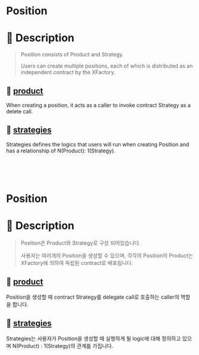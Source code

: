 # Position
# 📝 Description

> Position consists of Product and Strategy.
>
> Users can create multiple positions, each of which is distributed as an independent contract by the XFactory.

## 📁 [product](https://github.com/bifrost-platform/BiFi-X/tree/main/contracts/position/product)
When creating a position, it acts as a caller to invoke contract Strategy as a delete call.

## 📁 [strategies](https://github.com/bifrost-platform/BiFi-X/tree/main/contracts/position/strategies)
Strategies defines the logics that users will run when creating Position and has a relationship of N(Product): 1(Strategy).

<br>
<br>
<br>

# Position
# 📝 Description

> Position은 Product와 Strategy로 구성 되어있습니다.
>
> 사용자는 여러개의 Position을 생성할 수 있으며, 각각의 Position의 Product는 XFactory에 의하여 독립된 contract로 배포됩니다.

## 📁 [product](https://github.com/bifrost-platform/BiFi-X/tree/main/contracts/position/product)
Position을 생성할 때 contract Strategy를 delegate call로 호출하는 caller의 역할을 합니다.

## 📁 [strategies](https://github.com/bifrost-platform/BiFi-X/tree/main/contracts/position/strategies)
Strategies는 사용자가 Position을 생성할 때 실행하게 될 logic에 대해 정의하고 있으며 N(Product) : 1(Strategy)의 관계를 가집니다.

